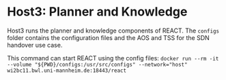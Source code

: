 # Host3: Planner and Knowledge

Host3 runs the planner and knowledge components of REACT. The `configs` folder contains the configuration files and the AOS and TSS for the SDN handover use case.

This command can start REACT using the config files: `docker run --rm -it --volume "${PWD}/configs:/usr/src/configs" --network="host" wi2bc11.bwl.uni-mannheim.de:18443/react`